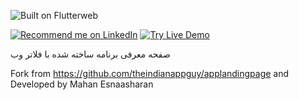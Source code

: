 ![Built on Flutterweb](https://user-images.githubusercontent.com/55942632/74025334-ba3c7580-49c9-11ea-9ce6-053961473269.png)
    
<p>
<a href="https://www.linkedin.com/in/lamsanskar/">
    <img src="https://img.shields.io/badge/Support-Recommed%2FEndorse%20me%20on%20Linkedin-yellow?style=for-the-badge&logo=linkedin" alt="Recommend me on LinkedIn" /></a>

<a href="http://bit.ly/399s9gB">
    <img src="https://img.shields.io/badge/Flutter%20Web-Live%20Demo-green?style=for-the-badge&logo=flutter" alt="Try Live Demo" /></a>
</p>

صفحه معرفی برنامه ساخته شده با فلاتر وب  


Fork from https://github.com/theindianappguy/applandingpage and Developed by Mahan Esnaasharan
